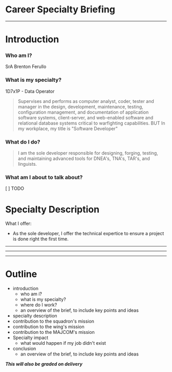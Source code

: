 # Career Specialty Briefing
---

# Introduction
### Who am I?
SrA Brenton Ferullo
### What is my specialty?
1D7x1P - Data Operator 
> Supervises and performs as computer analyst, coder, tester and manager in the design, development, maintenance, testing, configuration management, and documentation of application software systems, client-server, and web-enabled software and relational database systems critical to warfighting capabilities.
BUT
In my workplace, my title is "Software Developer"
### What do I do?
> I am the sole developer responsible for designing, forging, testing, and maintaining advanced tools for DNEA's, TNA's, TAR's, and linguists. 
### What am I about to talk about?
[ ] TODO

# Specialty Description
What I offer:
- As the sole developer, I offer the technical expertice to ensure a project is done right the first time.

---
---
---
# Outline

- introduction
  - who am i?
  - what is my specialty?
  - where do I work?
  - an overview of the brief, to include key points and ideas
- specialty description
- contribution to the squadron's mission
- contribution to the wing's mission
- contribution to the MAJCOM's mission
- Specialty impact
  - what would happen if my job didn't exist
- conclusion
  - an overview of the brief, to include key points and ideas

***This will also be graded on delivery***

